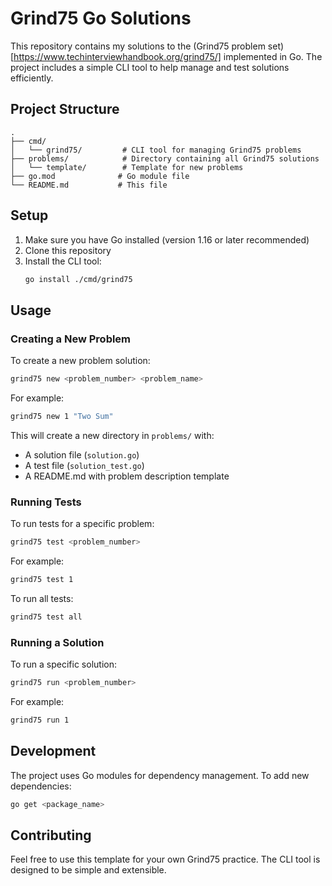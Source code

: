 # Grind75 Go Solutions

This repository contains my solutions to the (Grind75 problem set)[https://www.techinterviewhandbook.org/grind75/] implemented in Go. The project includes a simple CLI tool to help manage and test solutions efficiently.

## Project Structure

```
.
├── cmd/
│   └── grind75/         # CLI tool for managing Grind75 problems
├── problems/            # Directory containing all Grind75 solutions
│   └── template/        # Template for new problems
├── go.mod              # Go module file
└── README.md           # This file
```

## Setup

1. Make sure you have Go installed (version 1.16 or later recommended)
2. Clone this repository
3. Install the CLI tool:
   ```bash
   go install ./cmd/grind75
   ```

## Usage

### Creating a New Problem

To create a new problem solution:

```bash
grind75 new <problem_number> <problem_name>
```

For example:
```bash
grind75 new 1 "Two Sum"
```

This will create a new directory in `problems/` with:
- A solution file (`solution.go`)
- A test file (`solution_test.go`)
- A README.md with problem description template

### Running Tests

To run tests for a specific problem:

```bash
grind75 test <problem_number>
```

For example:
```bash
grind75 test 1
```

To run all tests:

```bash
grind75 test all
```

### Running a Solution

To run a specific solution:

```bash
grind75 run <problem_number>
```

For example:
```bash
grind75 run 1
```

## Development

The project uses Go modules for dependency management. To add new dependencies:

```bash
go get <package_name>
```

## Contributing

Feel free to use this template for your own Grind75 practice. The CLI tool is designed to be simple and extensible. 
